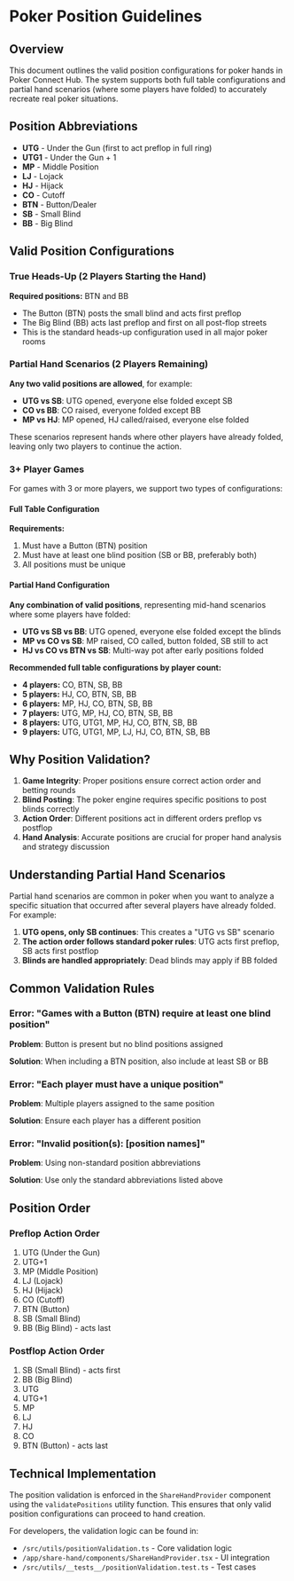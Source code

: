 # Poker Position Guidelines

## Overview

This document outlines the valid position configurations for poker hands in Poker Connect Hub. The system supports both full table configurations and partial hand scenarios (where some players have folded) to accurately recreate real poker situations.

## Position Abbreviations

- **UTG** - Under the Gun (first to act preflop in full ring)
- **UTG1** - Under the Gun + 1
- **MP** - Middle Position
- **LJ** - Lojack
- **HJ** - Hijack
- **CO** - Cutoff
- **BTN** - Button/Dealer
- **SB** - Small Blind
- **BB** - Big Blind

## Valid Position Configurations

### True Heads-Up (2 Players Starting the Hand)

**Required positions:** BTN and BB

- The Button (BTN) posts the small blind and acts first preflop
- The Big Blind (BB) acts last preflop and first on all post-flop streets
- This is the standard heads-up configuration used in all major poker rooms

### Partial Hand Scenarios (2 Players Remaining)

**Any two valid positions are allowed**, for example:

- **UTG vs SB**: UTG opened, everyone else folded except SB
- **CO vs BB**: CO raised, everyone folded except BB
- **MP vs HJ**: MP opened, HJ called/raised, everyone else folded

These scenarios represent hands where other players have already folded, leaving only two players to continue the action.

### 3+ Player Games

For games with 3 or more players, we support two types of configurations:

#### Full Table Configuration
**Requirements:**
1. Must have a Button (BTN) position
2. Must have at least one blind position (SB or BB, preferably both)
3. All positions must be unique

#### Partial Hand Configuration
**Any combination of valid positions**, representing mid-hand scenarios where some players have folded:

- **UTG vs SB vs BB**: UTG opened, everyone else folded except the blinds
- **MP vs CO vs SB**: MP raised, CO called, button folded, SB still to act
- **HJ vs CO vs BTN vs SB**: Multi-way pot after early positions folded

**Recommended full table configurations by player count:**

- **4 players:** CO, BTN, SB, BB
- **5 players:** HJ, CO, BTN, SB, BB
- **6 players:** MP, HJ, CO, BTN, SB, BB
- **7 players:** UTG, MP, HJ, CO, BTN, SB, BB
- **8 players:** UTG, UTG1, MP, HJ, CO, BTN, SB, BB
- **9 players:** UTG, UTG1, MP, LJ, HJ, CO, BTN, SB, BB

## Why Position Validation?

1. **Game Integrity**: Proper positions ensure correct action order and betting rounds
2. **Blind Posting**: The poker engine requires specific positions to post blinds correctly
3. **Action Order**: Different positions act in different orders preflop vs postflop
4. **Hand Analysis**: Accurate positions are crucial for proper hand analysis and strategy discussion

## Understanding Partial Hand Scenarios

Partial hand scenarios are common in poker when you want to analyze a specific situation that occurred after several players have already folded. For example:

1. **UTG opens, only SB continues**: This creates a "UTG vs SB" scenario
2. **The action order follows standard poker rules**: UTG acts first preflop, SB acts first postflop
3. **Blinds are handled appropriately**: Dead blinds may apply if BB folded

## Common Validation Rules

### Error: "Games with a Button (BTN) require at least one blind position"

**Problem**: Button is present but no blind positions assigned

**Solution**: When including a BTN position, also include at least SB or BB

### Error: "Each player must have a unique position"

**Problem**: Multiple players assigned to the same position

**Solution**: Ensure each player has a different position

### Error: "Invalid position(s): [position names]"

**Problem**: Using non-standard position abbreviations

**Solution**: Use only the standard abbreviations listed above

## Position Order

### Preflop Action Order
1. UTG (Under the Gun)
2. UTG+1
3. MP (Middle Position)
4. LJ (Lojack)
5. HJ (Hijack)
6. CO (Cutoff)
7. BTN (Button)
8. SB (Small Blind)
9. BB (Big Blind) - acts last

### Postflop Action Order
1. SB (Small Blind) - acts first
2. BB (Big Blind)
3. UTG
4. UTG+1
5. MP
6. LJ
7. HJ
8. CO
9. BTN (Button) - acts last

## Technical Implementation

The position validation is enforced in the `ShareHandProvider` component using the `validatePositions` utility function. This ensures that only valid position configurations can proceed to hand creation.

For developers, the validation logic can be found in:
- `/src/utils/positionValidation.ts` - Core validation logic
- `/app/share-hand/components/ShareHandProvider.tsx` - UI integration
- `/src/utils/__tests__/positionValidation.test.ts` - Test cases
